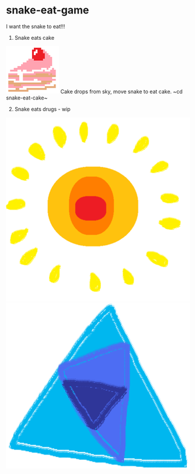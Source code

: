 # snake-eat-game
I want the snake to eat!!!

1. Snake eats cake

![cake](images/cake.png)
Cake drops from sky, move snake to eat cake.
~cd snake-eat-cake~

2. Snake eats drugs - wip

![sun](images/sun.png)
![triangle](images/triangle.png)
